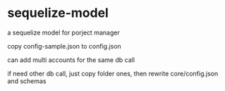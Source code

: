 # sequelize-model
a sequelize model for porject manager

copy config-sample.json to config.json

can add multi accounts for the same db call

if need other db call, just copy folder ones, then rewrite core/config.json and schemas